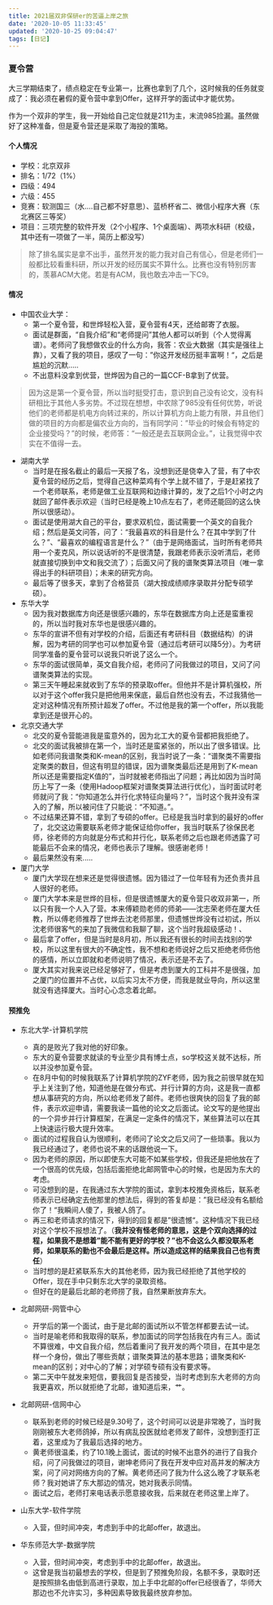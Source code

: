 ```yaml
---
title: 2021届双非保研er的苦逼上岸之旅
date: '2020-10-05 11:33:45'
updated: '2020-10-25 09:04:47'
tags: [日记]
---
```


### 夏令营

大三学期结束了，绩点稳定在专业第一，比赛也拿到了几个，这时候我的任务就变成了：我必须在暑假的夏令营中拿到Offer，这样开学的面试中才能优势。

作为一个双非的学生，我一开始给自己定位就是211为主，末流985捡漏。虽然做好了这种准备，但是夏令营还是采取了海投的策略。

#### 个人情况

- 学校：北京双非
- 排名：1/72（1%）
- 四级：494
- 六级：455
- 竞赛：软测国三（水....自己都不好意思）、蓝桥杯省二、微信小程序大赛（东北赛区三等奖）
- 项目：三项完整的软件开发（2个小程序、1个桌面端）、两项水科研（校级，其中还有一项做了一半，简历上都没写）

> 除了排名属实是拿不出手，虽然开发的能力我对自己有信心，但是老师们一般都比较看重科研，所以开发的经历属实不算什么。比赛也没有特别厉害的，羡慕ACM大佬。若是有ACM，我也敢去冲击一下C9。

#### 情况

- 中国农业大学：
  - 第一个夏令营，和世烨轻松入营，夏令营有4天，还给邮寄了衣服。
  - 面试是群面，“自我介绍”和“老师提问”其他人都可以听到（个人觉得离谱）。老师问了我想做农业的什么方向，我答：农业大数据（其实是强往上靠），又看了我的项目，感叹了一句：”你这开发经历挺丰富啊！“，之后是尴尬的沉默.....
  - 不出意料没拿到优营，世烨因为自己的一篇CCF-B拿到了优营。

> 因为这是第一个夏令营，所以当时挺受打击，意识到自己没有论文，没有科研相比于其他人多劣势。不过现在想想，中农除了985没有任何优势，听说他们的老师都是机电方向转过来的，所以计算机方向上能力有限，并且他们做的项目的方向都是偏农业方向的，当有同学问：”毕业的时候会有特定的企业接受吗？”的时候，老师答：“一般还是去互联网企业。”，让我觉得中农实在不值得一去。

- 湖南大学
  - 当时是在报名截止的最后一天报了名，没想到还是侥幸入了营，有了中农夏令营的经历之后，觉得自己这种菜鸡有个学上就不错了，于是赶紧找了一个老师联系，老师是做工业互联网和边缘计算的，发了之后1个小时之内就回了邮件表示欢迎（当时已经是晚上10点左右了，老师还能回的这么快所以很感动）。
  - 面试是使用湖大自己的平台，要求双机位，面试需要一个英文的自我介绍；然后是英文问答，问了：“我最喜欢的科目是什么？在其中学到了什么？”、“最喜欢的编程语言是什么？”（由于是网络面试，当时所有老师共用一个麦克风，所以说话听的不是很清楚，我跟老师表示没听清后，老师就直接切换到中文和我交流了）；后面又问了我的谱聚类算法项目（唯一拿得出手的科研项目）；未来的研究方向。
  - 最后等了很多天，拿到了合格营员（湖大按成绩顺序录取并分配专硕学硕）。
- 东华大学
  - 因为我对数据库方向还是很感兴趣的，东华在数据库方向上还是蛮重视的，所以当时我对东华也是很感兴趣的。
  - 东华的宣讲不但有对学校的介绍，后面还有考研科目（数据结构）的讲解，因为考研的同学也可以参加夏令营（通过后考研可以降5分）。为考研同学准备的夏令营可以说我只听说了这么一个。
  - 东华的面试很简单，英文自我介绍，老师问了问我做过的项目，又问了问谱聚类算法的实现。
  - 第三天午睡起来就收到了东华的预录取offer。但他并不是计算机强校，所以对于这个offer我只是把他用来保底，最后自然也没有去，不过我猜他一定对这种情况有所预计超发了offer。不过他是我的第一个offer，所以我能拿到还是很开心的。
- 北京交通大学
  - 北交的夏令营能进我是蛮意外的，因为北工大的夏令营都把我拒绝了。
  - 北交的面试我被排在第一个，当时还是蛮紧张的，所以出了很多错误。比如老师问我谱聚类和K-mean的区别，我当时说了一条：“谱聚类不需要指定聚类的数目，但这有明显的错误，因为谱聚类最后还是用到了K-mean所以还是需要指定K值的”，当时就被老师指出了问题；再比如因为当时简历上写了一条（使用Hadoop框架对谱聚类算法进行优化），当时面试时老师就问了我：“你知道怎么并行化求特征向量吗？”，当时这个我并没有深入的了解，所以被问住了只能说：“不知道。”。
  - 不过结果还算不错，拿到了专硕的offer。已经是我当时拿到的最好的offer了，北交这边需要联系老师才能保证给你offer，我当时联系了徐保民老师，徐老师的方向就是分布式和并行化，联系老师之后也跟老师透露了可能最后不会来的情况，老师也表示了理解。很感谢老师！
  - 最后果然没有来.....
- 厦门大学
  - 厦门大学现在想来还是觉得很遗憾。因为错过了一位年轻有为还负责并且人很好的老师。
  - 厦门大学本来是世烨的目标，但是很遗憾厦大的夏令营只收双非第一，所以只有我一个人入了营。本来傅颖勋老师的师弟——沈志荣老师在厦大任教，所以傅老师推荐了世烨去沈老师那里，但遗憾世烨没有过初试，所以沈老师很客气的来加了我微信和我聊了聊，这个当时我超级感动！、
  - 最后拿了offer，但是当时是8月初，所以我还有很长的时间去找别的学校，所以这里有很大的不确定性，我不想和老师说好之后又拒绝老师伤他的感情，所以立即就和老师说明了情况，表示还是不去了。
  - 厦大其实对我来说已经足够好了，但是考虑到厦大的工科并不是很强，加之厦门的位置并不占优，以后实习太不方便，而我是就业导向，所以这里就没有选择厦大。当时心心念念着北邮。

#### 预推免

- 东北大学-计算机学院
  
  - 真的是败光了我对他的好印象。
  - 东大的夏令营要求就读的专业至少具有博士点，so学校这关就不达标，所以并没参加夏令营。
  - 在8月中旬的时候我联系了计算机学院的ZYF老师，因为我之前很早就在知乎上关注到了他，知道他是在做分布式、并行计算的方向，这是我一直都想从事研究的方向，所以给老师发了邮件。老师也很爽快的回复了我的邮件，表示欢迎申请，需要我读一篇他的论文之后面试。论文写的是他提出的一个异步并行计算框架，在满足一定条件的情况下，某些算法可以在其上快速运行极大提升效率。
  - 面试的过程我自认为很顺利，老师问了论文之后又问了一些琐事。我以为我已经通过了，老师也说不来的话跟他说一下。
  - 因为老师的原因，所以即使东大可能不如某些学校，但我还是把他放在了一个很高的优先级，包括后面拒绝北邮网管中心的时候，也是因为东大的考虑。
  - 可没想到的是，在我通过东大学院的面试，拿到本校推免资格后，联系老师表示已经确定去他那里的想法后，得到的答复却是：”我已经没有名额给你了！“我瞬间人傻了，我被人鸽了。
  - 再三和老师请求的情况下，得到的回复都是”很遗憾“。这种情况下我已经对这个学校不报想法了。（**我并没有怪老师的意思，这是个双向选择的过程，如果我不是想着”能不能有更好的学校？”也不会这么久都没联系老师，如果联系的勤也不会最后是这样。所以造成这样的结果我自己也有责任**）
  - 当时想的是赶紧联系东大的其他老师，因为我已经拒绝了其他学校的Offer，现在手中只剩东北大学的录取资格。
  - 但好在的是最后北邮的老师捞了我，自然果断放弃东大。
- 北邮网研-网管中心
  
  - 开学后的第一个面试，由于是北邮的面试所以不管怎样都要去试一试。
  - 当时是喻老师和我取得的联系，参加面试的同学包括我在内有三人。面试不算很难，中文自我介绍，然后着重问了我开发的两个项目，在其中是怎样一个身份，做出了哪些贡献；谱聚类算法的基本思路；谱聚类和K-mean的区别；对中心的了解；对学硕专硕有没有要求等。
  - 第二天中午就发来短信，要我回复是否接受，当时考虑到东大老师的方向我更喜欢，所以就拒绝了北邮，谁知道后来，艹。
- 北邮网研-信网中心
  
  - 联系到老师的时候已经是9.30号了，这个时间可以说是非常晚了，当时我刚刚被东大老师鸽掉，所以有病乱投医就给老师发了邮件，没想到歪打正着，这里成为了我最后选择的地方。
  - 黄老师很温柔，约了10.1晚上面试，面试的时候不出意外的进行了自我介绍，问了问我做过的项目，谢坤老师问了我在开发中应对高并发的解决方案，问了问对网络方向的了解。黄老师还问了我为什么这么晚了才联系老师？我对她讲了东大那边的情况，她对我表示同情。
  - 面试之后，老师打来电话表示愿意接收我，后来就在老师这里上岸了。
- 山东大学-软件学院
  
  - 入营，但时间冲突，考虑到手中的北邮offer，故退出。
- 华东师范大学-数据学院
  
  - 入营，但时间冲突，考虑到手中的北邮offer，故退出。
  - 这曾是我当初最想去的学校，但是到了预推免阶段，名额不多，录取时还是按照排名由低到高进行录取，加上手中北邮的offer已经很香了，华师大那边也不允许实习，多种因素导致我最终放弃参加。

